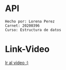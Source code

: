 # API
```
Hecho por: Lorena Perez
Carnet: 20200396
Curso: Estructura de datos
```
# Link-Video
[Ir al video :)](https://youtu.be/r_tWjZ1QE0s)

